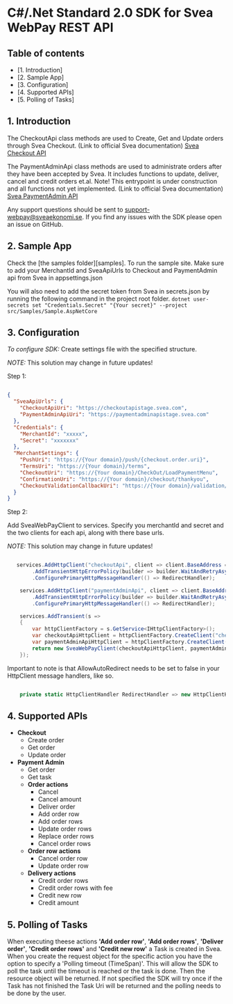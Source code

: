 # C#/.Net Standard 2.0 SDK for Svea WebPay REST API

## Table of contents
* [1. Introduction]
* [2. Sample App]
* [3. Configuration]
* [4. Supported APIs]
* [5. Polling of Tasks]


## 1. Introduction

The CheckoutApi class methods are used to Create, Get and Update orders through Svea Checkout. (Link to official Svea documentation) [Svea Checkout API](https://checkoutapi.svea.com/docs)

The PaymentAdminApi class methods are used to administrate orders after they have been accepted by Svea. It includes functions to update, deliver, cancel and credit orders et.al. Note! This entrypoint is under construction and all functions not yet implemented. (Link to official Svea documentation) [Svea PaymentAdmin API](https://paymentadminapi.svea.com/documentation)

Any support questions should be sent to [support-webpay@sveaekonomi.se](mailto:support-webpay@sveaekonomi.se). If you find any issues with the SDK please open an issue on GitHub.

## 2. Sample App

Check the [the samples folder][samples].
To run the sample site. Make sure to add your MerchantId and SveaApiUrls to Checkout and PaymentAdmin api from Svea in appsettings.json

You will also need to add the secret token from Svea in secrets.json by running the following command in the project root folder.
`dotnet user-secrets set "Credentials.Secret" "{Your secret}" --project src/Samples/Sample.AspNetCore`

## 3. Configuration

*To configure SDK:*
Create settings file with the specified structure.

*NOTE:* This solution may change in future updates!

Step 1:

```json

{
  "SveaApiUrls": {
    "CheckoutApiUri": "https://checkoutapistage.svea.com",
    "PaymentAdminApiUri": "https://paymentadminapistage.svea.com"
  },
  "Credentials": {
    "MerchantId": "xxxxx",
    "Secret": "xxxxxxx"
  },
  "MerchantSettings": {
    "PushUri": "https://{Your domain}/push/{checkout.order.uri}",
    "TermsUri": "https://{Your domain}/terms",
    "CheckoutUri": "https://{Your domain}/CheckOut/LoadPaymentMenu",
    "ConfirmationUri": "https://{Your domain}/checkout/thankyou",
    "CheckoutValidationCallbackUri": "https://{Your domain}/validation/{checkout.order.uri}"
  }
}

```

Step 2:

Add SveaWebPayClient to services. Specify you merchantId and secret and the two clients for each api, along with there base urls.

*NOTE:* This solution may change in future updates!

```csharp

   services.AddHttpClient("checkoutApi", client => client.BaseAddress = checkoutUri)
        .AddTransientHttpErrorPolicy(builder => builder.WaitAndRetryAsync(SleepDurations))
        .ConfigurePrimaryHttpMessageHandler(() => RedirectHandler);

    services.AddHttpClient("paymentAdminApi", client => client.BaseAddress = paymentAdminUri)
        .AddTransientHttpErrorPolicy(builder => builder.WaitAndRetryAsync(SleepDurations))
        .ConfigurePrimaryHttpMessageHandler(() => RedirectHandler);

    services.AddTransient(s =>
    {
        var httpClientFactory = s.GetService<IHttpClientFactory>();
        var checkoutApiHttpClient = httpClientFactory.CreateClient("checkoutApi");
        var paymentAdminApiHttpClient = httpClientFactory.CreateClient("paymentAdminApi");
        return new SveaWebPayClient(checkoutApiHttpClient, paymentAdminApiHttpClient, new Svea.WebPay.SDK.Credentials(merchantId, secret), s.GetService<ILogger>());
    });

```

Important to note is that AllowAutoRedirect needs to be set to false in your HttpClient message handlers, like so.

```csharp

    private static HttpClientHandler RedirectHandler => new HttpClientHandler { AllowAutoRedirect = false };

```

## 4. Supported APIs

-   **Checkout**
    -   Create order
    -   Get order
    -   Update order
-   **Payment Admin**
    -   Get order
    -   Get task
    -   **Order actions**
        -   Cancel
        -   Cancel amount
        -   Deliver order
        -   Add order row
        -   Add order rows
        -   Update order rows
        -   Replace order rows
        -   Cancel order rows   
    -   **Order row actions**
        -   Cancel order row
        -   Update order row       
    -   **Delivery actions**
        -   Credit order rows
        -   Credit order rows with fee
        -   Credit new row 
        -   Credit amount


## 5. Polling of Tasks

When executing theese actions **'Add order row'**, **'Add order rows'**, **'Deliver order'**, **'Credit order rows'** and **'Credit new row'** a Task is created in Svea. When you create the request object
for the specific action you have the option to specify a 'Polling timeout (TimeSpan)'. This will allow the SDK to poll the task until the timeout is reached or the task is done.
Then the resource object will be returned. If not specified the SDK will try once if the Task has not finished the Task Uri will be returned and the polling needs to be done by the user.


